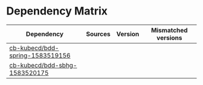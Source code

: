 # Dependency Matrix

Dependency | Sources | Version | Mismatched versions
---------- | ------- | ------- | -------------------
[cb-kubecd/bdd-spring-1583519156](https://github.com/cb-kubecd/bdd-spring-1583519156.git) |  | []() | 
[cb-kubecd/bdd-sbhg-1583520175](https://github.com/cb-kubecd/bdd-sbhg-1583520175.git) |  | []() | 
